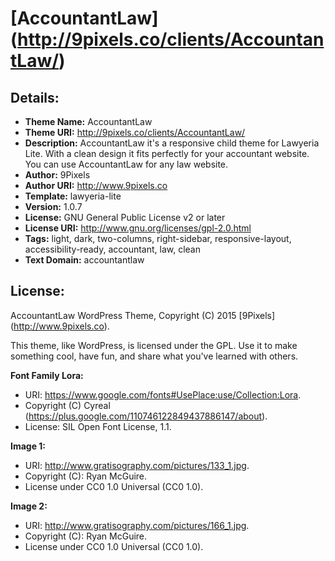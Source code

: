 # [AccountantLaw] (http://9pixels.co/clients/AccountantLaw/)

## Details:

- **Theme Name:** AccountantLaw
- **Theme URI:** http://9pixels.co/clients/AccountantLaw/
- **Description:** AccountantLaw it's a responsive child theme for Lawyeria Lite. With a clean design it fits perfectly for your accountant website. You can use AccountantLaw for any law website.
- **Author:** 9Pixels
- **Author URI:** http://www.9pixels.co
- **Template:** lawyeria-lite
- **Version:** 1.0.7
- **License:** GNU General Public License v2 or later
- **License URI:** http://www.gnu.org/licenses/gpl-2.0.html
- **Tags:** light, dark, two-columns, right-sidebar, responsive-layout, accessibility-ready, accountant, law, clean
- **Text Domain:** accountantlaw

## License:

AccountantLaw WordPress Theme, Copyright (C) 2015 [9Pixels] (http://www.9pixels.co).

This theme, like WordPress, is licensed under the GPL. Use it to make something cool, have fun, and share what you've learned with others.

__Font Family Lora:__
- URI: https://www.google.com/fonts#UsePlace:use/Collection:Lora.
- Copyright (C) Cyreal (https://plus.google.com/110746122849437886147/about).
- License: SIL Open Font License, 1.1.

__Image 1:__
- URI: http://www.gratisography.com/pictures/133_1.jpg.
- Copyright (C): Ryan McGuire.
- License under CC0 1.0 Universal (CC0 1.0).

__Image 2:__
- URI: http://www.gratisography.com/pictures/166_1.jpg.
- Copyright (C): Ryan McGuire.
- License under CC0 1.0 Universal (CC0 1.0).
